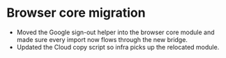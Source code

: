 # Browser core migration

- Moved the Google sign-out helper into the browser core module and made sure
  every import now flows through the new bridge.
- Updated the Cloud copy script so infra picks up the relocated module.
